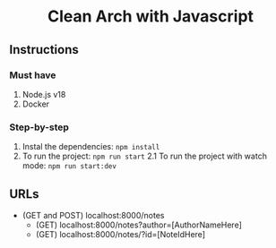 <h1 align="center">Clean Arch with Javascript</h1>

## Instructions

### Must have
1. Node.js v18
2. Docker

### Step-by-step
1. Instal the dependencies: `npm install`
2. To run the project: `npm run start`
  2.1 To run the project with watch mode: `npm run start:dev`

## URLs

* (GET and POST) localhost:8000/notes
  * (GET) localhost:8000/notes?author=[AuthorNameHere]
  * (GET) localhost:8000/notes/?id=[NoteIdHere]

